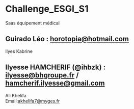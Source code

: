 # Challenge_ESGI_S1
Saas équipement médical  
## Guirado Léo  : horotopia@hotmail.com
Ilyes Kabrine  
## Ilyesse HAMCHERIF (@ihbzk) : ilyesse@bhgroupe.fr / hamcherif.ilyesse@gmail.com
Ali Khelifa  
Email:akhelifa7@myges.fr
